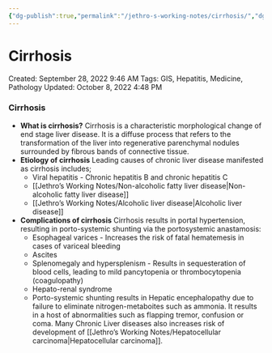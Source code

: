 ```yaml
---
{"dg-publish":true,"permalink":"/jethro-s-working-notes/cirrhosis/","dgPassFrontmatter":true}
---
```



# Cirrhosis

Created: September 28, 2022 9:46 AM
Tags: GIS, Hepatitis, Medicine, Pathology
Updated: October 8, 2022 4:48 PM

### Cirrhosis
- **What is cirrhosis?**
    Cirrhosis is a characteristic morphological change of end stage liver disease. It is a diffuse process that refers to the transformation of the liver into regenerative parenchymal nodules surrounded by fibrous bands of connective tissue.
- **Etiology of cirrhosis**
    Leading causes of chronic liver disease manifested as cirrhosis includes;
    - Viral hepatitis - Chronic hepatitis B and chronic hepatitis C
    - [[Jethro’s Working Notes/Non-alcoholic fatty liver disease\|Non-alcoholic fatty liver disease]]
    - [[Jethro’s Working Notes/Alcoholic liver disease\|Alcoholic liver disease]]
- **Complications of cirrhosis**
    Cirrhosis results in portal hypertension, resulting in porto-systemic shunting via the portosystemic anastamosis:
    - Esophageal varices - Increases the risk of fatal hematemesis in cases of variceal bleeding
    - Ascites
    - Splenomegaly and hypersplenism - Results in sequesteration of blood cells, leading to mild pancytopenia or thrombocytopenia (coagulopathy)
    - Hepato-renal syndrome
    - Porto-systemic shunting results in Hepatic encephalopathy due to failure to eliminate nitrogen-metaboites such as ammonia. It results in a host of abnormalities such as flapping tremor, confusion or coma.
    Many Chronic Liver diseases also increases risk of development of [[Jethro’s Working Notes/Hepatocellular carcinoma\|Hepatocellular carcinoma]].